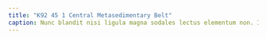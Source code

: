 ```yaml
---
title: "K92 45 1 Central Metasedimentary Belt"
caption: Nunc blandit nisi ligula magna sodales lectus elementum non. Integer id venenatis velit.
---
```


